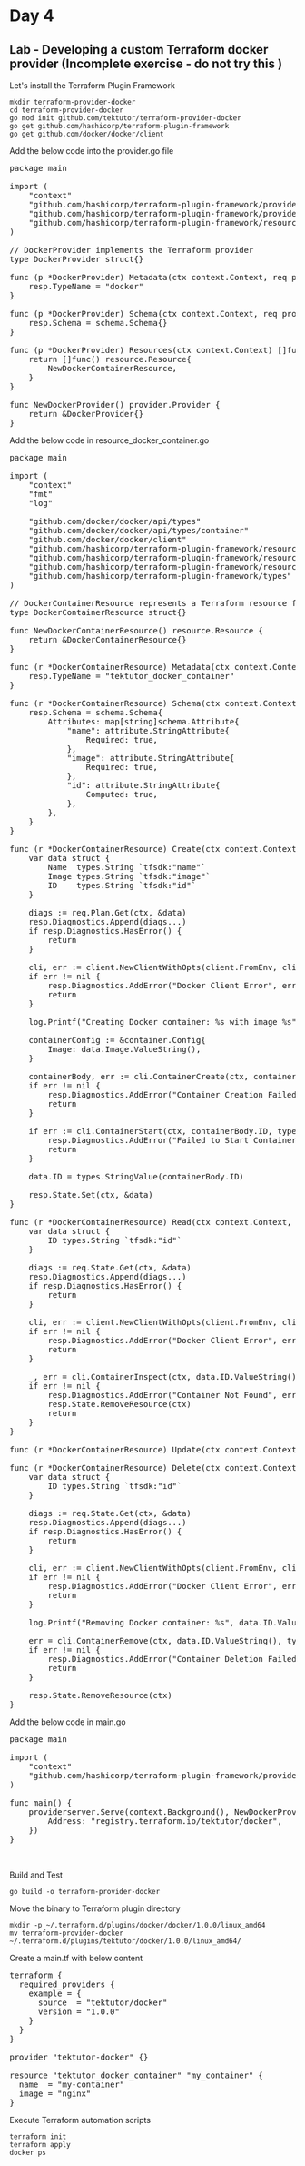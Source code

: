 # Day 4

## Lab - Developing a custom Terraform docker provider (Incomplete exercise - do not try this )
Let's install the Terraform Plugin Framework
```
mkdir terraform-provider-docker
cd terraform-provider-docker
go mod init github.com/tektutor/terraform-provider-docker
go get github.com/hashicorp/terraform-plugin-framework
go get github.com/docker/docker/client
```

Add the below code into the provider.go file
<pre>
package main

import (
	"context"
	"github.com/hashicorp/terraform-plugin-framework/provider"
	"github.com/hashicorp/terraform-plugin-framework/provider/schema"
	"github.com/hashicorp/terraform-plugin-framework/resource"
)

// DockerProvider implements the Terraform provider
type DockerProvider struct{}

func (p *DockerProvider) Metadata(ctx context.Context, req provider.MetadataRequest, resp *provider.MetadataResponse) {
	resp.TypeName = "docker"
}

func (p *DockerProvider) Schema(ctx context.Context, req provider.SchemaRequest, resp *provider.SchemaResponse) {
	resp.Schema = schema.Schema{}
}

func (p *DockerProvider) Resources(ctx context.Context) []func() resource.Resource {
	return []func() resource.Resource{
		NewDockerContainerResource,
	}
}

func NewDockerProvider() provider.Provider {
	return &DockerProvider{}
}
</pre>

Add the below code in resource_docker_container.go
<pre>
package main

import (
	"context"
	"fmt"
	"log"

	"github.com/docker/docker/api/types"
	"github.com/docker/docker/api/types/container"
	"github.com/docker/docker/client"
	"github.com/hashicorp/terraform-plugin-framework/resource"
	"github.com/hashicorp/terraform-plugin-framework/resource/schema"
	"github.com/hashicorp/terraform-plugin-framework/resource/schema/attribute"
	"github.com/hashicorp/terraform-plugin-framework/types"
)

// DockerContainerResource represents a Terraform resource for managing Docker containers
type DockerContainerResource struct{}

func NewDockerContainerResource() resource.Resource {
	return &DockerContainerResource{}
}

func (r *DockerContainerResource) Metadata(ctx context.Context, req resource.MetadataRequest, resp *resource.MetadataResponse) {
	resp.TypeName = "tektutor_docker_container"
}

func (r *DockerContainerResource) Schema(ctx context.Context, req resource.SchemaRequest, resp *resource.SchemaResponse) {
	resp.Schema = schema.Schema{
		Attributes: map[string]schema.Attribute{
			"name": attribute.StringAttribute{
				Required: true,
			},
			"image": attribute.StringAttribute{
				Required: true,
			},
			"id": attribute.StringAttribute{
				Computed: true,
			},
		},
	}
}

func (r *DockerContainerResource) Create(ctx context.Context, req resource.CreateRequest, resp *resource.CreateResponse) {
	var data struct {
		Name  types.String `tfsdk:"name"`
		Image types.String `tfsdk:"image"`
		ID    types.String `tfsdk:"id"`
	}

	diags := req.Plan.Get(ctx, &data)
	resp.Diagnostics.Append(diags...)
	if resp.Diagnostics.HasError() {
		return
	}

	cli, err := client.NewClientWithOpts(client.FromEnv, client.WithAPIVersionNegotiation())
	if err != nil {
		resp.Diagnostics.AddError("Docker Client Error", err.Error())
		return
	}

	log.Printf("Creating Docker container: %s with image %s", data.Name.ValueString(), data.Image.ValueString())

	containerConfig := &container.Config{
		Image: data.Image.ValueString(),
	}

	containerBody, err := cli.ContainerCreate(ctx, containerConfig, nil, nil, nil, data.Name.ValueString())
	if err != nil {
		resp.Diagnostics.AddError("Container Creation Failed", err.Error())
		return
	}

	if err := cli.ContainerStart(ctx, containerBody.ID, types.ContainerStartOptions{}); err != nil {
		resp.Diagnostics.AddError("Failed to Start Container", err.Error())
		return
	}

	data.ID = types.StringValue(containerBody.ID)

	resp.State.Set(ctx, &data)
}

func (r *DockerContainerResource) Read(ctx context.Context, req resource.ReadRequest, resp *resource.ReadResponse) {
	var data struct {
		ID types.String `tfsdk:"id"`
	}

	diags := req.State.Get(ctx, &data)
	resp.Diagnostics.Append(diags...)
	if resp.Diagnostics.HasError() {
		return
	}

	cli, err := client.NewClientWithOpts(client.FromEnv, client.WithAPIVersionNegotiation())
	if err != nil {
		resp.Diagnostics.AddError("Docker Client Error", err.Error())
		return
	}

	_, err = cli.ContainerInspect(ctx, data.ID.ValueString())
	if err != nil {
		resp.Diagnostics.AddError("Container Not Found", err.Error())
		resp.State.RemoveResource(ctx)
		return
	}
}

func (r *DockerContainerResource) Update(ctx context.Context, req resource.UpdateRequest, resp *resource.UpdateResponse) {}

func (r *DockerContainerResource) Delete(ctx context.Context, req resource.DeleteRequest, resp *resource.DeleteResponse) {
	var data struct {
		ID types.String `tfsdk:"id"`
	}

	diags := req.State.Get(ctx, &data)
	resp.Diagnostics.Append(diags...)
	if resp.Diagnostics.HasError() {
		return
	}

	cli, err := client.NewClientWithOpts(client.FromEnv, client.WithAPIVersionNegotiation())
	if err != nil {
		resp.Diagnostics.AddError("Docker Client Error", err.Error())
		return
	}

	log.Printf("Removing Docker container: %s", data.ID.ValueString())

	err = cli.ContainerRemove(ctx, data.ID.ValueString(), types.ContainerRemoveOptions{Force: true})
	if err != nil {
		resp.Diagnostics.AddError("Container Deletion Failed", err.Error())
		return
	}

	resp.State.RemoveResource(ctx)
}	
</pre>

Add the below code in main.go
<pre>
package main

import (
	"context"
	"github.com/hashicorp/terraform-plugin-framework/providerserver"
)

func main() {
	providerserver.Serve(context.Background(), NewDockerProvider, providerserver.ServeOpts{
		Address: "registry.terraform.io/tektutor/docker",
	})
}


</pre>

Build and Test
```
go build -o terraform-provider-docker
```

Move the binary to Terraform plugin directory
```
mkdir -p ~/.terraform.d/plugins/docker/docker/1.0.0/linux_amd64
mv terraform-provider-docker ~/.terraform.d/plugins/tektutor/docker/1.0.0/linux_amd64/
```

Create a main.tf with below content
<pre>
terraform {
  required_providers {
    example = {
      source  = "tektutor/docker"
      version = "1.0.0"
    }
  }
}

provider "tektutor-docker" {}

resource "tektutor_docker_container" "my_container" {
  name  = "my-container"
  image = "nginx"
}
</pre>

Execute Terraform automation scripts
```
terraform init
terraform apply
docker ps
```
